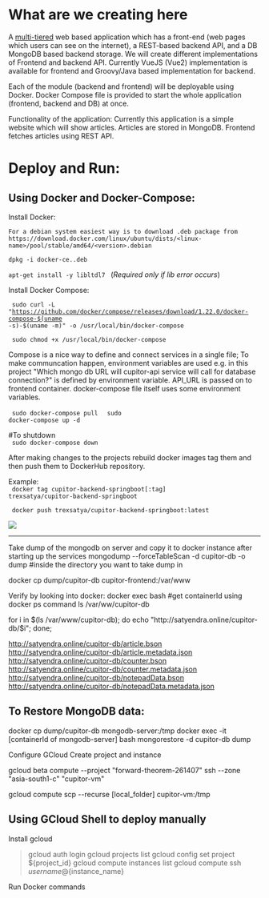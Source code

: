 # What are we creating here
A  <a href="https://en.wikipedia.org/wiki/Multitier_architecture">multi-tiered</a> web based application which has a front-end (web pages which users can see on the internet), a REST-based backend API, and a DB MongoDB based backend storage.
We will create different implementations of Frontend and backend API. Currently VueJS (Vue2) implementation is available for frontend and Groovy/Java based implementation for backend.

Each of the module (backend and frontend) will be deployable using Docker. 
Docker Compose file is provided to start the whole application (frontend, backend and DB) at once.

Functionality of the application: Currently this application is a simple website which will show articles. Articles are stored in MongoDB. Frontend fetches articles using REST API.

# Deploy and Run:

## Using Docker and Docker-Compose:
  Install Docker:
  
    For a debian system easiest way is to download .deb package from https://download.docker.com/linux/ubuntu/dists/<linux-name>/pool/stable/amd64/<version>.debian
  
   <code>dpkg -i docker-ce..deb </code>
  
   <code>apt-get install -y libltdl7 </code> (<i>Required only if lib error occurs</i>)
  
  Install Docker Compose:
  
  <code> sudo curl -L "https://github.com/docker/compose/releases/download/1.22.0/docker-compose-$(uname -s)-$(uname -m)" -o /usr/local/bin/docker-compose </code>
  
  <code> sudo chmod +x /usr/local/bin/docker-compose </code>
  
  Compose is a nice way to define and connect services in a single file; To make communcation happen, environment variables are used e.g. in this project "Which mongo db URL will cupitor-api service will call for database connection?" is defined by environment variable.
  API_URL is passed on to frontend container. docker-compose file itself uses some environment variables.

<code> sudo docker-compose pull </code>
<code> sudo <env variables> docker-compose up -d </code>

#To shutdown <br>
<code> sudo docker-compose down </code>


After making changes to the projects rebuild docker images tag them and then push them to DockerHub repository.

Example:<br>
<code> docker tag cupitor-backend-springboot[:tag] trexsatya/cupitor-backend-springboot </code>

<code> docker push trexsatya/cupitor-backend-springboot:latest </code>

<img src="https://docs.microsoft.com/en-us/dotnet/standard/microservices-architecture/docker-application-development-process/media/image20.png">


<hr>

Take dump of the mongodb on server and copy it to docker instance after starting up the services
mongodump --forceTableScan -d cupitor-db -o dump #inside the directory you want to take dump in

docker cp  dump/cupitor-db cupitor-frontend:/var/www

Verify by looking into docker:
docker exec <containerId> bash #get containerId using docker ps command
ls /var/ww/cupitor-db

for i in $(ls /var/www/cupitor-db); do echo "http://satyendra.online/cupitor-db/$i"; done; 

http://satyendra.online/cupitor-db/article.bson
http://satyendra.online/cupitor-db/article.metadata.json
http://satyendra.online/cupitor-db/counter.bson
http://satyendra.online/cupitor-db/counter.metadata.json
http://satyendra.online/cupitor-db/notepadData.bson
http://satyendra.online/cupitor-db/notepadData.metadata.json

To Restore MongoDB data:
--------------------------
docker cp  dump/cupitor-db mongodb-server:/tmp
docker exec -it [containerId of mongodb-server] bash
mongorestore -d cupitor-db dump

Configure GCloud
Create project and instance

gcloud beta compute --project "forward-theorem-261407" ssh --zone "asia-south1-c" "cupitor-vm"

gcloud compute scp --recurse [local_folder] cupitor-vm:/tmp


Using GCloud Shell to deploy manually
-------------------------------------
 Install gcloud
 > gcloud auth login
 > gcloud projects list
 > gcloud config set project ${project_id}
 > gcloud compute instances list
 > gcloud compute ssh ${username}@${instance_name}

 Run Docker commands